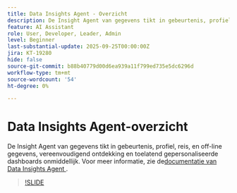 ```yaml
---
title: Data Insights Agent - Overzicht
description: De Insight Agent van gegevens tikt in gebeurtenis, profiel, reis, en off-line gegevens, vereenvoudigend ontdekking en toelatend gepersonaliseerde dashboards onmiddellijk.
feature: AI Assistant
role: User, Developer, Leader, Admin
level: Beginner
last-substantial-update: 2025-09-25T00:00:00Z
jira: KT-19280
hide: false
source-git-commit: b88b40779d00d6ea939a11f799ed735e5dc6296d
workflow-type: tm+mt
source-wordcount: '54'
ht-degree: 0%

---
```


# Data Insights Agent-overzicht

De Insight Agent van gegevens tikt in gebeurtenis, profiel, reis, en off-line gegevens, vereenvoudigend ontdekking en toelatend gepersonaliseerde dashboards onmiddellijk. Voor meer informatie, zie de [&#x200B; documentatie van Data Insights Agent &#x200B;](https://experienceleague.adobe.com/nl/docs/analytics-platform/using/cja-overview/cja-b2c-overview/data-analysis-ai).

>[!SLIDE](data-insights-agent-overview)
